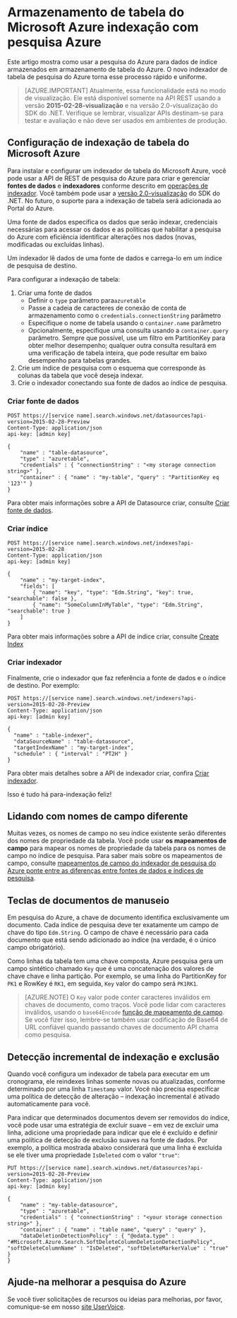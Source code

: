 <properties
pageTitle="Armazenamento de tabela do Microsoft Azure indexação com pesquisa Azure"
description="Saiba como indexar dados armazenados nas tabelas do Azure com a pesquisa do Azure"
services="search"
documentationCenter=""
authors="chaosrealm"
manager="pablocas"
editor="" />

<tags
ms.service="search"
ms.devlang="rest-api"
ms.workload="search" ms.topic="article"  
ms.tgt_pltfrm="na"
ms.date="08/16/2016"
ms.author="eugenesh" />

# <a name="indexing-azure-table-storage-with-azure-search"></a>Armazenamento de tabela do Microsoft Azure indexação com pesquisa Azure

Este artigo mostra como usar a pesquisa do Azure para dados de índice armazenados em armazenamento de tabela do Azure. O novo indexador de tabela de pesquisa do Azure torna esse processo rápido e uniforme. 

> [AZURE.IMPORTANT] Atualmente, essa funcionalidade está no modo de visualização. Ele está disponível somente na API REST usando a versão **2015-02-28-visualização** e na versão 2.0-visualização do SDK do .NET. Verifique se lembrar, visualizar APIs destinam-se para testar e avaliação e não deve ser usados em ambientes de produção.

## <a name="setting-up-azure-table-indexing"></a>Configuração de indexação de tabela do Microsoft Azure

Para instalar e configurar um indexador de tabela do Microsoft Azure, você pode usar a API de REST de pesquisa do Azure para criar e gerenciar **fontes de dados** e **indexadores** conforme descrito em [operações de indexador](https://msdn.microsoft.com/library/azure/dn946891.aspx). Você também pode usar a [versão 2.0-visualização](https://msdn.microsoft.com/library/mt761536%28v=azure.103%29.aspx) do SDK do .NET. No futuro, o suporte para a indexação de tabela será adicionada ao Portal do Azure.

Uma fonte de dados especifica os dados que serão indexar, credenciais necessárias para acessar os dados e as políticas que habilitar a pesquisa do Azure com eficiência identificar alterações nos dados (novas, modificadas ou excluídas linhas).

Um indexador lê dados de uma fonte de dados e carrega-lo em um índice de pesquisa de destino.

Para configurar a indexação de tabela:

1. Criar uma fonte de dados
    - Definir o `type` parâmetro para`azuretable`
    - Passe a cadeia de caracteres de conexão de conta de armazenamento como o `credentials.connectionString` parâmetro
    - Especifique o nome de tabela usando o `container.name` parâmetro
    - Opcionalmente, especifique uma consulta usando a `container.query` parâmetro. Sempre que possível, use um filtro em PartitionKey para obter melhor desempenho; qualquer outra consulta resultará em uma verificação de tabela inteira, que pode resultar em baixo desempenho para tabelas grandes.
2. Crie um índice de pesquisa com o esquema que corresponde às colunas da tabela que você deseja indexar. 
3. Crie o indexador conectando sua fonte de dados ao índice de pesquisa.

### <a name="create-data-source"></a>Criar fonte de dados

    POST https://[service name].search.windows.net/datasources?api-version=2015-02-28-Preview
    Content-Type: application/json
    api-key: [admin key]

    {
        "name" : "table-datasource",
        "type" : "azuretable",
        "credentials" : { "connectionString" : "<my storage connection string>" },
        "container" : { "name" : "my-table", "query" : "PartitionKey eq '123'" }
    }   

Para obter mais informações sobre a API de Datasource criar, consulte [Criar fonte de dados](search-api-indexers-2015-02-28-preview.md#create-data-source).

### <a name="create-index"></a>Criar índice 

    POST https://[service name].search.windows.net/indexes?api-version=2015-02-28
    Content-Type: application/json
    api-key: [admin key]

    {
        "name" : "my-target-index",
        "fields": [
            { "name": "key", "type": "Edm.String", "key": true, "searchable": false },
            { "name": "SomeColumnInMyTable", "type": "Edm.String", "searchable": true }
        ]
    }

Para obter mais informações sobre a API de índice criar, consulte [Create Index](https://msdn.microsoft.com/library/dn798941.aspx)

### <a name="create-indexer"></a>Criar indexador 

Finalmente, crie o indexador que faz referência a fonte de dados e o índice de destino. Por exemplo:

    POST https://[service name].search.windows.net/indexers?api-version=2015-02-28-Preview
    Content-Type: application/json
    api-key: [admin key]

    {
      "name" : "table-indexer",
      "dataSourceName" : "table-datasource",
      "targetIndexName" : "my-target-index",
      "schedule" : { "interval" : "PT2H" }
    }

Para obter mais detalhes sobre a API de indexador criar, confira [Criar indexador](search-api-indexers-2015-02-28-preview.md#create-indexer).

Isso é tudo há para-indexação feliz!

## <a name="dealing-with-different-field-names"></a>Lidando com nomes de campo diferente

Muitas vezes, os nomes de campo no seu índice existente serão diferentes dos nomes de propriedade da tabela. Você pode usar **os mapeamentos de campo** para mapear os nomes de propriedade da tabela para os nomes de campo no índice de pesquisa. Para saber mais sobre os mapeamentos de campo, consulte [mapeamentos de campo do indexador de pesquisa do Azure ponte entre as diferenças entre fontes de dados e índices de pesquisa](search-indexer-field-mappings.md).

## <a name="handling-document-keys"></a>Teclas de documentos de manuseio

Em pesquisa do Azure, a chave de documento identifica exclusivamente um documento. Cada índice de pesquisa deve ter exatamente um campo de chave do tipo `Edm.String`. O campo de chave é necessário para cada documento que está sendo adicionado ao índice (na verdade, é o único campo obrigatório).

Como linhas da tabela tem uma chave composta, Azure pesquisa gera um campo sintético chamado `Key` que é uma concatenação dos valores de chave chave e linha partição. Por exemplo, se uma linha do PartitionKey for `PK1` e RowKey é `RK1`, em seguida, `Key` valor do campo será `PK1RK1`. 

> [AZURE.NOTE] O `Key` valor pode conter caracteres inválidos em chaves de documento, como traços. Você pode lidar com caracteres inválidos, usando o `base64Encode` [função de mapeamento de campo](search-indexer-field-mappings.md#base64EncodeFunction). Se você fizer isso, lembre-se também usar codificação de Base64 de URL confiável quando passando chaves de documento API chama como pesquisa.

## <a name="incremental-indexing-and-deletion-detection"></a>Detecção incremental de indexação e exclusão
 
Quando você configura um indexador de tabela para executar em um cronograma, ele reindexes linhas somente novas ou atualizadas, conforme determinado por uma linha `Timestamp` valor. Você não precisa especificar uma política de detecção de alteração – indexação incremental é ativado automaticamente para você. 

Para indicar que determinados documentos devem ser removidos do índice, você pode usar uma estratégia de excluir suave – em vez de excluir uma linha, adicione uma propriedade para indicar que ele é excluído e definir uma política de detecção de exclusão suaves na fonte de dados. Por exemplo, a política mostrada abaixo considerará que uma linha é excluída se ele tiver uma propriedade `IsDeleted` com o valor `"true"`: 

    PUT https://[service name].search.windows.net/datasources?api-version=2015-02-28-Preview
    Content-Type: application/json
    api-key: [admin key]
    
    {
        "name" : "my-table-datasource",
        "type" : "azuretable",
        "credentials" : { "connectionString" : "<your storage connection string>" },
        "container" : { "name" : "table name", "query" : "query" },
        "dataDeletionDetectionPolicy" : { "@odata.type" : "#Microsoft.Azure.Search.SoftDeleteColumnDeletionDetectionPolicy", "softDeleteColumnName" : "IsDeleted", "softDeleteMarkerValue" : "true" }
    }   


## <a name="help-us-make-azure-search-better"></a>Ajude-na melhorar a pesquisa do Azure

Se você tiver solicitações de recursos ou ideias para melhorias, por favor, comunique-se em nosso [site UserVoice](https://feedback.azure.com/forums/263029-azure-search/).